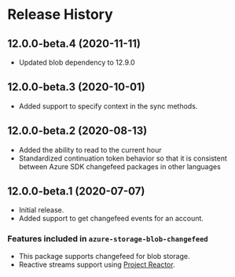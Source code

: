 # Release History

## 12.0.0-beta.4 (2020-11-11)
- Updated blob dependency to 12.9.0

## 12.0.0-beta.3 (2020-10-01)
- Added support to specify context in the sync methods.

## 12.0.0-beta.2 (2020-08-13)
- Added the ability to read to the current hour
- Standardized continuation token behavior so that it is consistent between Azure SDK changefeed packages in other languages

## 12.0.0-beta.1 (2020-07-07)
- Initial release.
- Added support to get changefeed events for an account. 

### Features included in `azure-storage-blob-changefeed`
- This package supports changefeed for blob storage.
- Reactive streams support using [Project Reactor](https://projectreactor.io/).
